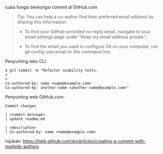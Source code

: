 cuba fungsi berkongsi commit di GitHub.com

> Tip: You can help a co-author find their preferred email address by sharing this information:
>
> * To find your GitHub-provided no-reply email, navigate to your email settings page under "Keep my email address private."
>
> * To find the email you used to configure Git on your computer, run git config user.email on the command line.

Penyunting teks CLI:

    $ git commit -m "Refactor usability tests.
    >
    >
    Co-authored-by: name <name@example.com>
    Co-authored-by: another-name <another-name@example.com>"

Penyunting web GitHub.com:

    Commit changes

    | <commit message>
    | update readme.md

    | <descripton>
    | Co-authored-by: name <name@example.com>


rujukan: https://help.github.com/en/articles/creating-a-commit-with-multiple-authors

